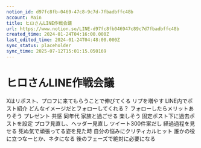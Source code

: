 ```yaml
---
notion_id: d97fc8fb-0469-47c8-9c7d-7fbadbffc48b
account: Main
title: ヒロさんLINE作戦会議
url: https://www.notion.so/LINE-d97fc8fb046947c89c7d7fbadbffc48b
created_time: 2024-01-24T04:16:00.000Z
last_edited_time: 2024-01-24T04:48:00.000Z
sync_status: placeholder
sync_time: 2025-07-12T15:01:15.050169
---
```

# ヒロさんLINE作戦会議

Xはリポスト、プロフに来てもらうことで伸びてくる
リプを増やす
LINE内でポスト紹介
どんなイメージだとフォローしてくれる？
  フォローしたらメリットありそう
  プレゼント
  共感
  同年代
  家族と過ごせる
  楽しそう
固定ポスト下に過去ポストを設定
プロフ見直し、ヘッダー見直し
ツイート300件案だし
経過過程を見せる
死ぬ気で頑張ってる姿を見た時
自分の悩みにクリティカルヒット
誰かの役に立つなーとか、ネタになる
後のフェーズで絶対に必要になる